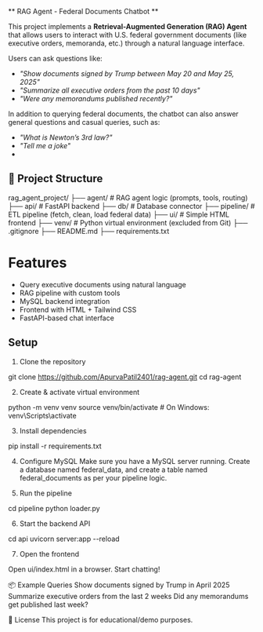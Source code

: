 ** RAG Agent - Federal Documents Chatbot
**

This project implements a **Retrieval-Augmented Generation (RAG) Agent** that allows users to interact with U.S. federal government documents (like executive orders, memoranda, etc.) through a natural language interface.

Users can ask questions like:
- _"Show documents signed by Trump between May 20 and May 25, 2025"_
- _"Summarize all executive orders from the past 10 days"_
- _"Were any memorandums published recently?"_

In addition to querying federal documents, the chatbot can also answer general questions and casual queries, such as:

- _"What is Newton’s 3rd law?"_
- _"Tell me a joke"_
- 
## 📁 Project Structure

rag_agent_project/
├── agent/ # RAG agent logic (prompts, tools, routing)
├── api/ # FastAPI backend
├── db/ # Database connector
├── pipeline/ # ETL pipeline (fetch, clean, load federal data)
├── ui/ # Simple HTML frontend
├── venv/ # Python virtual environment (excluded from Git)
├── .gitignore
├── README.md
├── requirements.txt


# Features

-  Query executive documents using natural language
-  RAG pipeline with custom tools
-  MySQL backend integration
-  Frontend with HTML + Tailwind CSS
-  FastAPI-based chat interface

##  Setup

 1. Clone the repository

git clone https://github.com/ApurvaPatil2401/rag-agent.git
cd rag-agent

2. Create & activate virtual environment

python -m venv venv
source venv/bin/activate      # On Windows: venv\Scripts\activate

3. Install dependencies

pip install -r requirements.txt

4. Configure MySQL
Make sure you have a MySQL server running. Create a database named federal_data, and create a table named federal_documents as per your pipeline logic.

5. Run the pipeline

cd pipeline
python loader.py

6. Start the backend API

cd api
uvicorn server:app --reload

7. Open the frontend

Open ui/index.html in a browser. Start chatting!

📦 Example Queries
Show documents signed by Trump in April 2025
Summarize executive orders from the last 2 weeks
Did any memorandums get published last week?

📜 License
This project is for educational/demo purposes. 


